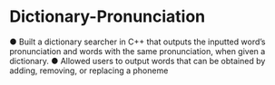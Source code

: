 # Dictionary-Pronunciation
● Built a dictionary searcher in C++ that outputs the inputted word’s pronunciation and words with the same pronunciation, when given a dictionary.
● Allowed users to output words that can be obtained by adding, removing, or replacing a phoneme
